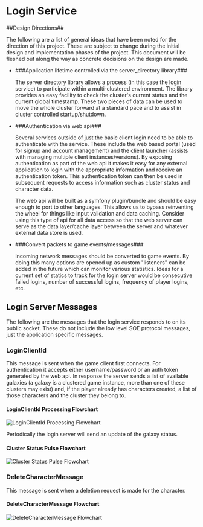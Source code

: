 Login Service
=============

##Design Directions##

The following are a list of general ideas that have been noted for the direction of this project. These are subject to change during the initial design and implementation phases of the project. This document will be fleshed out along the way as concrete decisions on the design are made.

*   ###Application lifetime controlled via the server_directory library###

    The server directory library allows a process (in this case the login service) to participate within a multi-clustered environment. The library provides an easy facility to check the cluster's current status and the current global timestamp. These two pieces of data can be used to move the whole cluster forward at a standard pace and to assist in cluster controlled startup/shutdown.

*   ###Authentication via web api###

    Several services outside of just the basic client login need to be able to authenticate with the service. These include the web based portal (used for signup and account management) and the client launcher (assists with managing multiple client instances/versions). By exposing authentication as part of the web api it makes it easy for any external application to login with the appropriate information and receive an authentication token. This authentication token can then be used in subsequent requests to access information such as cluster status and character data.

    The web api will be built as a symfony plugin/bundle and should be easy enough to port to other languages. This allows us to bypass reinventing the wheel for things like input validation and data caching. Consider using this type of api for all data access so that the web server can serve as the data layer/cache layer between the server and whatever external data store is used.

*   ###Convert packets to game events/messages###

    Incoming network messages should be converted to game events. By doing this many options are opened up as custom "listeners" can be added in the future which can monitor various statistics. Ideas for a current set of statics to track for the login server would be consecutive failed logins, number of successful logins, frequency of player logins, etc.


## Login Server Messages ##

The following are the messages that the login service responds to on its public socket. These do not include the low level SOE protocol messages, just the application specific messages.

### LoginClientId ###

This message is sent when the game client first connects. For authentication it accepts either username/password or an auth token generated by the web api. In response the server sends a list of available galaxies (a galaxy is a clustered game instance, more than one of these clusters may exist) and, if the player already has characters created, a list of those characters and the cluster they belong to.

#### LoginClientId Processing Flowchart ####
![LoginClientId Processing Flowchart](http://anhstudios.com/images/login_service/LoginClientId_Flowchart.png)

Periodically the login server will send an update of the galaxy status.

#### Cluster Status Pulse Flowchart ####
![Cluster Status Pulse Flowchart](http://anhstudios.com/images/login_service/cluster_status_pulse_flowchart.png)

### DeleteCharacterMessage ###

This message is sent when a deletion request is made for the character.

#### DeleteCharacterMessage Flowchart ####
![DeleteCharacterMessage Flowchart](http://anhstudios.com/images/login_service/DeleteCharacterMessage_flowchart.png)